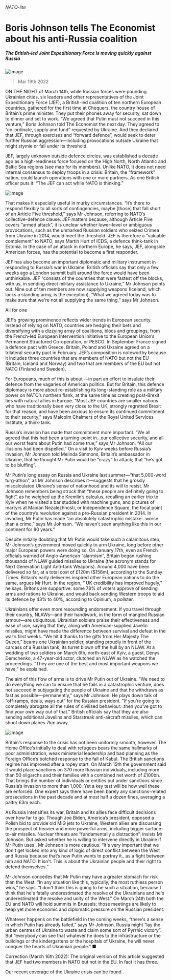 ###### NATO-lite
# Boris Johnson tells The Economist about his anti-Russia coalition 
##### The British-led Joint Expeditionary Force is moving quickly against Russia 
![image](images/20220319_brp002.jpg) 
> Mar 19th 2022 
ON THE NIGHT of March 14th, while Russian forces were pounding Ukrainian cities, six leaders and other representatives of the Joint Expeditionary Force (JEF), a British-led coalition of ten northern European countries, gathered for the first time at Chequers, the country house of Britain’s prime minister. They put their phones away for security, sat down to dinner and set to work. “We agreed that Putin must not succeed in this venture,” Boris Johnson told The Economist the next day. They agreed to “co-ordinate, supply and fund”  requested by Ukraine. And they declared that JEF, through exercises and “forward defence”, would seek to deter further Russian aggression—including provocations outside Ukraine that might stymie  or fall under its threshold.
JEF, largely unknown outside defence circles, was established a decade ago as a high-readiness force focused on the High North, North Atlantic and Baltic Sea regions (see map for its members). Unlike NATO, it does not need internal consensus to deploy troops in a crisis: Britain, the “framework” nation, could launch operations with one or more partners. As one British officer puts it: “The JEF can act while NATO is thinking.”

![image](images/20220319_BRM912_0.png) 

That makes it especially useful in murky circumstances. “It’s there to respond flexibly to all sorts of contingencies, maybe [those] that fall short of an Article Five threshold,” says Mr Johnson, referring to NATO’s collective-defence clause. JEF matters because, although Article Five covers “armed attack”, it is unclear whether lower-level or ambiguous provocations, such as the unmarked Russian soldiers who seized Crimea from Ukraine in 2014, would meet the threshold. JEF is therefore a “valuable complement” to NATO, says Martin Hurt of ICDS, a defence think-tank in Estonia. In the case of an attack in northern Europe, he says, JEF, alongside American forces, has the potential to become a first responder.
JEF has also become an important diplomatic and military instrument in responding to Russia’s war in Ukraine. British officials say that only a few weeks ago a London summit built around the force would have been unthinkable. JEF “consists of the countries that were fastest off the blocks, with us, in sending direct military assistance to Ukraine,” Mr Johnson points out. Nine out of ten members are now supplying weapons (Iceland, which lacks a standing army, is the exception). “What we agreed today was to make sure that we're not all supplying the same thing,” says Mr Johnson.
All for one
JEF’s growing prominence reflects wider trends in European security. Instead of relying on NATO, countries are hedging their bets and diversifying with a dizzying array of coalitions, blocs and groupings, from the French-led European Intervention Initiative to the European Union’s Permanent Structured Co-operation, or PESCO. In September France signed a defence pact with Greece. Britain, Poland and Ukraine agreed on a trilateral security pact in February. JEF’s composition is noteworthy because it includes three countries that are members of NATO but not the EU (Britain, Iceland and Norway) and two that are members of the EU but not NATO (Finland and Sweden).
For Europeans, much of this is about —in part an effort to insulate their defence from the vagaries of American politics. But for Britain, this defence diplomacy is more about re-establishing its long-standing role as a military power on NATO’s northern flank, at the same time as creating post-Brexit ties with natural allies in Europe. “Most JEF countries are smaller nations who have traditionally been very close to the UK, strongly regretted Brexit for that reason, and have been anxious to ensure its continued commitment to their security,” says Malcolm Chalmers of the Royal United Services Institute, a think-tank.
Russia’s invasion has made that commitment more important. “We all agreed that this had been a turning-point in…our collective security, and all our worst fears about Putin had come true,” says Mr Johnson. “All our illusions had been dispelled.” On a visit to Kyiv weeks before Russia’s invasion, Mr Johnson told Melinda Simmons, Britain’s ambassador in Ukraine, that he thought Mr Putin would be “crazy” to attack; that “he’s got to be bluffing”.
Mr Putin’s long essay on Russia and Ukraine last summer—“that 5,000-word turg-athon”, as Mr Johnson describes it—suggests that he grossly miscalculated Ukraine’s sense of nationhood and its will to resist. Mr Johnson remembers being struck that “these people are definitely going to fight”, as he weighed up the Kremlin’s calculus, recalling an earlier trip to Kyiv when he visited a bar studded with machine guns, and pictures of martyrs at Maidan Nezalezhnosti, or Independence Square, the focal point of the country’s revolution against a pro-Russian president in 2014. In invading, Mr Putin has made “an absolutely catastrophic mistake…worse than a crime,” says Mr Johnson. “We haven't seen anything like this in our continent for 80 years.”
Despite initially doubting that Mr Putin would take such a calamitous step, Mr Johnson’s government moved quickly to arm Ukraine, long before other major European powers were doing so. On January 17th, even as French officials warned of Anglo-American “alarmism”, Britain began rushing thousands of NLAW guided missiles to Ukraine (the acronym stands for Next Generation Light Anti-tank Weapons). Around 4,000 have been delivered so far, at a total cost of £120m ($156m), according to the Sunday Times. Britain’s early deliveries inspired other European nations to do the same, argues Mr Hurt. In the region, “ UK credibility has improved hugely,” he says. Britons are supportive: some 78% of voters approve of sending arms and rations to Ukraine, and would back sending Western troops to aid its defence by 43% to 40%, according to Opinium, a pollster.
Ukrainians offer even more resounding endorsement. If you travel through their country, NLAWs—and their handiwork, in the form of mangled Russian armour—are ubiquitous. Ukrainian soldiers praise their effectiveness and ease of use, saying that they, along with American-supplied Javelin missiles, might have made the difference between survival and defeat in the war’s first weeks. “We hit it thanks to the gifts from Her Majesty The Queen,” beams one Ukrainian soldier, standing proudly in front of the carcass of a Russian tank, its turret blown off the hull by an NLAW. At a wedding of two soldiers on March 6th, north-east of Kyiv, a guest, Denys Demchenko, a 47-year-old actor, clutched an NLAW as he watched the proceedings. “They are one of the best and most important weapons we have,” he explained.
The aim of this flow of arms is to drive Mr Putin out of Ukraine. “We need to do everything we can to ensure that he fails in a catastrophic venture, does not succeed in subjugating the people of Ukraine and that he withdraws as fast as possible—permanently,” says Mr Johnson. He plays down talk of “off-ramps, deals, ways out” for the Russian president. “If you’re going to completely abrogate all the rules of civilised behaviour…then you’ve got to find your own way out of that.” British officials say that they are also sending additional Javelins and Starstreak anti-aircraft missiles, which can shoot down planes 7km away.
![image](images/20220319_BRP005.jpg) 

Britain’s response to the crisis has not been uniformly smooth, however. The Home Office’s initially  to deal with refugees bears the same hallmarks of poor administration, weak ministerial leadership and bad planning as the Foreign Office’s botched response to the fall of Kabul. The British sanctions regime has improved after a ropey start. On March 15th the government said it would place sanctions on 370 more Russian individuals, including more than 50 oligarchs and their families with a combined net worth of £100bn. That brings the number of individuals or entities put under sanctions since Russia’s invasion to more than 1,000. Yet a key test will be how well these are enforced. One expert says there have been barely any sanctions-related prosecutions in the past decade and at most half a dozen fines, averaging a paltry £3m each.
As Russia intensifies its war, Britain and its allies face difficult decisions over how far to go. Though Joe Biden, America’s president, opposed a Polish bid to provide old MiG jets to Ukraine, Western allies are discussing the prospect of heavier and more powerful arms, including bigger surface-to-air missiles. Nuclear threats are “fundamentally a distraction”, insists Mr Johnson. But asked whether he is willing to intervene directly in Ukraine if Mr Putin uses , Mr Johnson is more cautious. “It's very important that we don't get locked into any kind of logic of direct conflict between the West and Russia because that’s how Putin wants to portray it…as a fight between him and NATO. It isn't. This is about the Ukrainian people and their right to defend themselves.”
Mr Johnson concedes that Mr Putin may have a greater stomach for risk than the West. “In any situation like this, typically, the most ruthless person wins,” he says. “I don't think this is going to be such a situation, because I think that he's fatally underestimated the resolve of the Ukrainians and he's underestimated the resolve and unity of the West.” On March 24th both the EU and NATO will hold summits in Brussels; those meetings are likely to heap yet more economic and diplomatic pressure on the Russian president.
Whatever happens on the battlefield in the coming weeks, “there's a sense in which Putin has already failed,” says Mr Johnson. Russia might “lay the urban centres of Ukraine to waste and claim some sort of Pyrrhic victory”. But “everybody can see that whatever he does to the infrastructure or the buildings or the kindergartens or the hospitals of Ukraine, he will never conquer the hearts of Ukrainian people.” ■
Correction (March 16th 2022): The original version of this article suggested that JEF had two members in NATO but not in the EU. In fact it has three.
Our recent coverage of the Ukraine crisis can be found .
